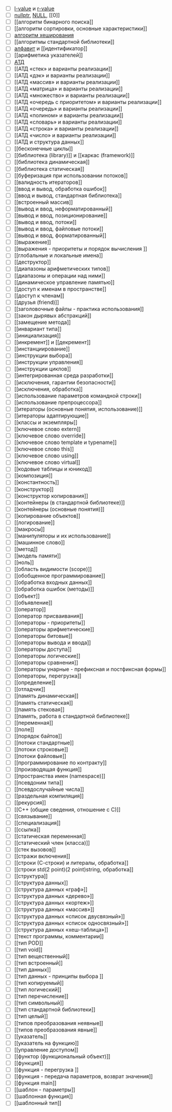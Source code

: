- [ ] [l-value](l-value.md) и [r-value](r-value.md)
- [ ] [nullptr](nullptr.md), [NULL](NULL.md), [[0]]
- [ ] [[алгоритм бинарного поиска]]
- [ ] [[алгоритм сортировки, основные характеристики]]
- [ ] [алгоритм хеширования](хеширование.md)
- [ ] [[алгоритмы стандартной библиотеки]]
- [ ] [алфавит](алфавит.md) и [[идентификатор]]
- [ ] [[арифметика указателей]]
- [ ] [АТД](АТД.md)
- [ ] [[АТД «cтек» и варианты реализации]]
- [ ] [[АТД «дэк» и варианты реализации]]
- [ ] [[АТД «массив» и варианты реализации]]
- [ ] [[АТД «матрица» и варианты реализации]]
- [ ] [[АТД «множество» и варианты реализации]]
- [ ] [[АТД «очередь с приоритетом» и варианты реализации]]
- [ ] [[АТД «очередь» и варианты реализации]]
- [ ] [[АТД «полином» и варианты реализации]]
- [ ] [[АТД «словарь» и варианты реализации]]
- [ ] [[АТД «строка» и варианты реализации]]
- [ ] [[АТД «число» и варианты реализации]]
- [ ] [[АТД и структура данных]]
- [ ] [[бесконечные циклы]]
- [ ] [[библиотека (library)]] и [[каркас (framework)]]
- [ ] [[библиотека динамическая]]
- [ ] [[библиотека статическая]]
- [ ] [[буферизация при использовании потоков]]
- [ ] [[валидность итераторов]]
- [ ] [[ввод и вывод, обработка ошибок]]
- [ ] [[ввод и вывод, стандартная библиотека]]
- [ ] [[встроенный массив]]
- [ ] [[вывод и ввод, неформатированный]]
- [ ] [[вывод и ввод, позиционирование]]
- [ ] [[вывод и ввод, потоки]]
- [ ] [[вывод и ввод, файловые потоки]]
- [ ] [[вывод и ввод, форматированный]]
- [ ] [[выражение]]
- [ ] [[выражения - приоритеты и порядок вычисления ]]
- [ ] [[глобальные и локальные имена]]
- [ ] [[деструктор]]
- [ ] [[диапазоны арифметических типов]]
- [ ] [[диапазоны и операции над ними]]
- [ ] [[динамическое управление памятью]]
- [ ] [[доступ к именам в пространстве]]
- [ ] [[доступ к членам]]
- [ ] [[друзья (friend)]]
- [ ] [[заголовочные файлы - практика использования]]
- [ ] [[закон дырявых абстракций]]
- [ ] [[замещение метода]]
- [ ] [[инвариант типа]]
- [ ] [[инициализация]]
- [ ] [[инкремент]] и [[декремент]]
- [ ] [[инстанциирование]]
- [ ] [[инструкции выбора]]
- [ ] [[инструкции управления]]
- [ ] [[инструкции циклов]]
- [ ] [[интегрированная среда разработки]]
- [ ] [[исключения, гарантии безопасности]]
- [ ] [[исключения, обработка]]
- [ ] [[использование параметров командной строки]]
- [ ] [[использование препроцессора]]
- [ ] [[итераторы (основные понятия, использование)]]
- [ ] [[итераторы адаптирующие]]
- [ ] [[классы и экземпляры]]
- [ ] [[ключевое слово extern]]
- [ ] [[ключевое слово override]]
- [ ] [[ключевое слово template и typename]]
- [ ] [[ключевое слово this]]
- [ ] [[ключевое слово using]]
- [ ] [[ключевое слово virtual]]
- [ ] [[кодовые таблицы и юникод]]
- [ ] [[композиция]]
- [ ] [[константность]]
- [ ] [[конструктор]]
- [ ] [[конструктор копирования]]
- [ ] [[контейнеры (в стандартной библиотеке)]]
- [ ] [[контейнеры (основные понятия)]]
- [ ] [[копирование объектов]]
- [ ] [[логирование]]
- [ ] [[макросы]]
- [ ] [[манипуляторы и их использование]]
- [ ] [[машинное слово]]
- [ ] [[метод]]
- [ ] [[модель памяти]]
- [ ] [[ноль]]
- [ ] [[область видимости (scope)]]
- [ ] [[обобщенное программирование]]
- [ ] [[обработка входных данных]]
- [ ] [[обработка ошибок (методы)]]
- [ ] [[объект]]
- [ ] [[объявление]]
- [ ] [[оператор]]
- [ ] [[оператор присваивания]]
- [ ] [[операторы - приоритеты]]
- [ ] [[операторы арифметические]]
- [ ] [[операторы битовые]]
- [ ] [[операторы вывода и ввода]]
- [ ] [[операторы доступа]]
- [ ] [[операторы логические]]
- [ ] [[операторы сравнения]]
- [ ] [[операторы унарные - префиксная и постфиксная формы]]
- [ ] [[операторы, перегрузка]] 
- [ ] [[определение]]
- [ ] [[отладчик]]
- [ ] [[память динамическая]]
- [ ] [[память статическая]]
- [ ] [[память стековая]]
- [ ] [[память, работа в стандартной библиотеке]]
- [ ] [[переменная]]
- [ ] [[поле]]
- [ ] [[порядок байтов]]
- [ ] [[потоки стандартные]]
- [ ] [[потоки строковые]]
- [ ] [[потоки файловые]]
- [ ] [[программирование по контракту]]
- [ ] [[производящая функция]]
- [ ] [[пространства имен (namespace)]]
- [ ] [[псевдоним типа]]
- [ ] [[псевдослучайные числа]]
- [ ] [[раздельная компиляция]]
- [ ] [[рекурсия]]
- [ ] [[С++ (общие сведения, отношение с С)]]
- [ ] [[связывание]]
- [ ] [[специализация]]
- [ ] [[ссылка]]
- [ ] [[статическая переменная]]
- [ ] [[статический член (класса)]]
- [ ] [[стек вызовов]]
- [ ] [[стражи включения]]
- [ ] [[строки (С-строки) и литералы, обработка]]
- [ ] [[строки std(2 point)(2 point)string, обработка]]
- [ ] [[структура]]
- [ ] [[структура данных]]
- [ ] [[структура данных «граф»]]
- [ ] [[структура данных «дерево»]]
- [ ] [[структура данных «кортеж»]]
- [ ] [[структура данных «массив»]]
- [ ] [[структура данных «список двусвязный»]]
- [ ] [[структура данных «список односвязный»]]
- [ ] [[структура данных «хеш-таблица»]]
- [ ] [[текст программы, комментарии]]
- [ ] [[тип POD]]
- [ ] [[тип void]]
- [ ] [[тип вещественный]]
- [ ] [[тип встроенный]]
- [ ] [[тип данных]]
- [ ] [[тип данных - принципы выбора ]]
- [ ] [[тип копируемый]]
- [ ] [[тип логический]]
- [ ] [[тип перечисление]]
- [ ] [[тип символьный]]
- [ ] [[тип стандартной библиотеки]]
- [ ] [[тип целый]]
- [ ] [[типов преобразования неявные]]
- [ ] [[типов преобразования явные]]
- [ ] [[указатель]]
- [ ] [[указатель на функцию]]
- [ ] [[управление доступом]]
- [ ] [[функтор (функциональный объект)]]
- [ ] [[функция]]
- [ ] [[функция - перегрузка ]]
- [ ] [[функция - передача параметров, возврат значения]]
- [ ] [[функция main]]
- [ ] [[шаблон - параметры]]
- [ ] [[шаблонная функция]]
- [ ] [[шаблонный тип]]